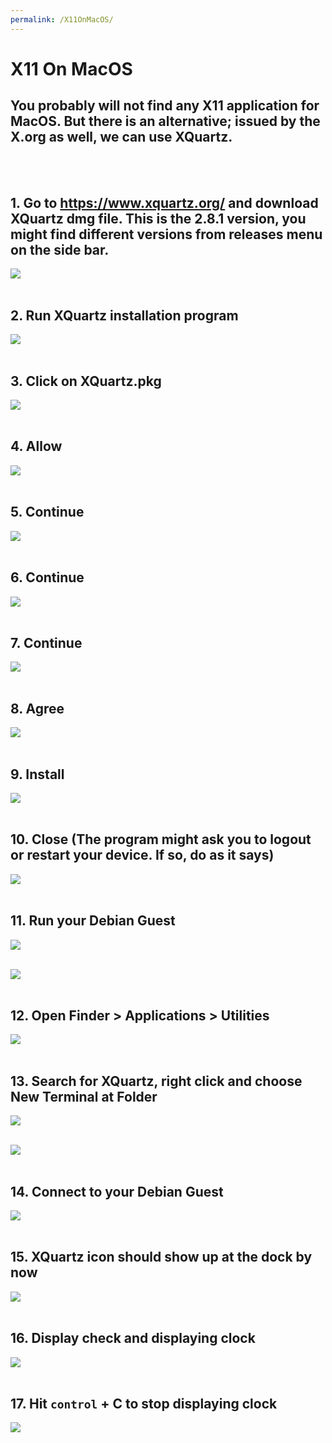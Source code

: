 ```yaml
---
permalink: /X11OnMacOS/
---
```


# X11 On MacOS

## You probably will not find any X11 application for MacOS. But there is an alternative; issued by the X.org as well, we can use XQuartz.

<br><br>

## 1. Go to https://www.xquartz.org/ and download XQuartz dmg file. This is the 2.8.1 version, you might find different versions from releases menu on the side bar.

![](./assets/images/XQuartz/1.png)<br><br>

## 2. Run XQuartz installation program

![](./assets/images/XQuartz/2.png)<br><br>

## 3. Click on XQuartz.pkg

![](./assets/images/XQuartz/3.png)<br><br>

## 4. Allow

![](./assets/images/XQuartz/4.png)<br><br>

## 5. Continue

![](./assets/images/XQuartz/5.png)<br><br>

## 6. Continue

![](./assets/images/XQuartz/6.png)<br><br>

## 7. Continue

![](./assets/images/XQuartz/7.png)<br><br>

## 8. Agree

![](./assets/images/XQuartz/8.png)<br><br>

## 9. Install

![](./assets/images/XQuartz/9.png)<br><br>

## 10. Close (The program might ask you to logout or restart your device. If so, do as it says)

![](./assets/images/XQuartz/10.png)<br><br>

## 11. Run your Debian Guest

![](./assets/images/XQuartz/11.png)<br><br>

![](./assets/images/XQuartz/12.png)<br><br>

## 12. Open Finder > Applications > Utilities

![](./assets/images/XQuartz/13.png)<br><br>

## 13. Search for XQuartz, right click and choose **New Terminal at Folder**

![](./assets/images/XQuartz/14.png)<br><br>

![](./assets/images/XQuartz/15.png)<br><br>

## 14. Connect to your Debian Guest

![](./assets/images/XQuartz/16.png)<br><br>

## 15. XQuartz icon should show up at the dock by now

![](./assets/images/XQuartz/17.png)<br><br>

## 16. Display check and displaying clock

![](./assets/images/XQuartz/18.png)<br><br>

## 17. Hit `control` + C to stop displaying clock

![](./assets/images/XQuartz/19.png)
